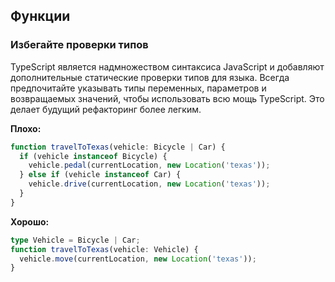 ## Функции

### Избегайте проверки типов

TypeScript является надмножеством синтаксиса JavaScript и добавляют дополнительные статические проверки типов для языка. 
Всегда предпочитайте указывать типы переменных, параметров и возвращаемых значений, чтобы использовать всю мощь TypeScript. Это делает будущий рефакторинг более легким.

**Плохо:**

```ts
function travelToTexas(vehicle: Bicycle | Car) {
  if (vehicle instanceof Bicycle) {
    vehicle.pedal(currentLocation, new Location('texas'));
  } else if (vehicle instanceof Car) {
    vehicle.drive(currentLocation, new Location('texas'));
  }
}
```

**Хорошо:**

```ts
type Vehicle = Bicycle | Car;
function travelToTexas(vehicle: Vehicle) {
  vehicle.move(currentLocation, new Location('texas'));
}
```